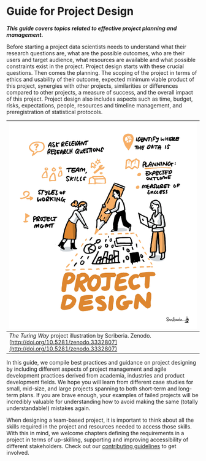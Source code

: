 # Guide for Project Design

***This guide covers topics related to effective project planning and management.***

Before starting a project data scientists needs to understand what their research questions are, what are the possible outcomes, who are their users and target audience, what resources are available and what possible constraints exist in the project.
Project design starts with these crucial questions.
Then comes the planning.
The scoping of the project in terms of ethics and usability of their outcome, expected minimum viable product of this project, synergies with other projects, similarities or differences compared to other projects, a measure of success, and the overall impact of this project.
Project design also includes aspects such as time, budget, risks, expectations, people, resources and timeline management, and preregistration of statistical protocols.

| ![A group of people collaboratively developing a project plan by writing on a giant canvas with a giant pencil to signify its importance in our work](../figures/project-design.jpg) |
| ---------------|
| _The Turing Way_ project illustration by Scriberia. Zenodo. [http://doi.org/10.5281/zenodo.3332807](http://doi.org/10.5281/zenodo.3332807) |

In this guide, we compile best practices and guidance on project designing by including different aspects of project management and agile development practices derived from academia, industries and product development fields.
We hope you will learn from different case studies for small, mid-size, and large projects spanning to both short-term and long-term plans.
If you are brave enough, your examples of failed projects will be incredibly valuable for understanding how to avoid making the same (totally understandable!) mistakes again.

When designing a team-based project, it is important to think about all the skills required in the project and resources needed to access those skills.
With this in mind, we welcome chapters defining the requirements in a project in terms of up-skilling, supporting and improving accessibility of different stakeholders.
Check out our [contributing guidelines](https://github.com/alan-turing-institute/the-turing-way/blob/master/CONTRIBUTING.md) to get involved.